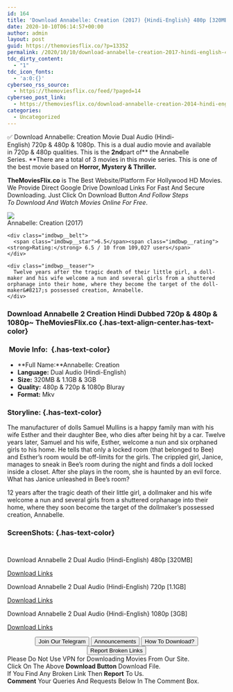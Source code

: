 ```yaml
---
id: 164
title: 'Download Annabelle: Creation (2017) {Hindi-English} 480p [320MB] || 720p [1.1GB] || 1080p [3GB]'
date: 2020-10-10T06:14:57+00:00
author: admin
layout: post
guid: https://themoviesflix.co/?p=13352
permalink: /2020/10/10/download-annabelle-creation-2017-hindi-english-480p-320mb-720p-1-1gb-1080p-3gb/
tdc_dirty_content:
  - "1"
tdc_icon_fonts:
  - 'a:0:{}'
cyberseo_rss_source:
  - https://themoviesflix.co/feed/?paged=14
cyberseo_post_link:
  - https://themoviesflix.co/download-annabelle-creation-2014-hindi-english-480p-720p-1080p/
categories:
  - Uncategorized
---
```

✅&nbsp;Download Annabelle: Creation&nbsp;Movie&nbsp;Dual Audio&nbsp;(Hindi-English)&nbsp;720p&nbsp;&&nbsp;480p&nbsp;& 1080p. This is&nbsp;a&nbsp;dual audio&nbsp;movie and available in&nbsp;720p&nbsp;&&nbsp;480p&nbsp;qualities.&nbsp;This is the&nbsp;**2nd**part of**&nbsp;the Annabelle Series.&nbsp;**There are a total of 3 movies in this movie series. This is one of the best movie based on&nbsp;**Horror, Mystery & Thriller.**

**TheMoviesFlix.co**&nbsp;is The Best Website/Platform For Hollywood HD Movies. We Provide Direct Google Drive Download Links For Fast And Secure Downloading. Just Click On Download Button&nbsp;_And Follow Steps To&nbsp;Download And Watch Movies Online For Free_.

<div class="imdbwp imdbwp--movie dark">
  <div class="imdbwp__thumb">
    <a class="imdbwp__link" target="_blank" title="Annabelle: Creation" href="https://www.imdb.com/title/tt5140878/" rel="nofollow noopener noreferrer"><img class="imdbwp__img" src="https://m.media-amazon.com/images/M/MV5BMjA1MzIwMjMxNF5BMl5BanBnXkFtZTgwMDQ3NTc2MjI@._V1_SX300.jpg" /></a>
  </div>
  
  <div class="imdbwp__content">
    <div class="imdbwp__header">
      <span class="imdbwp__title">Annabelle: Creation</span> (2017)
    </div>
    
    <div class="imdbwp__belt">
      <span class="imdbwp__star">6.5</span><span class="imdbwp__rating"><strong>Rating:</strong> 6.5 / 10 from 109,027 users</span>
    </div>
    
    <div class="imdbwp__teaser">
      Twelve years after the tragic death of their little girl, a doll-maker and his wife welcome a nun and several girls from a shuttered orphanage into their home, where they become the target of the doll-maker&#8217;s possessed creation, Annabelle.
    </div>
  </div>
</div>

### Download Annabelle 2 Creation Hindi Dubbed 720p & 480p & 1080p~ TheMoviesFlix.co {.has-text-align-center.has-text-color}

### &nbsp;Movie Info:&nbsp; {.has-text-color}

  * **Full Name:**Annabelle: Creation
  * **Language:**&nbsp;Dual Audio (Hindi-English)
  * **Size:**&nbsp;320MB & 1.1GB & 3GB
  * **Quality:**&nbsp;480p & 720p & 1080p Bluray
  * **Format:**&nbsp;Mkv

### Storyline: {.has-text-color}

The manufacturer of dolls Samuel Mullins is a happy family man with his wife Esther and their daughter Bee, who dies after being hit by a car. Twelve years later, Samuel and his wife, Esther, welcome a nun and six orphaned girls to his home. He tells that only a locked room (that belonged to Bee) and Esther’s room would be off-limits for the girls. The crippled girl, Janice, manages to sneak in Bee’s room during the night and finds a doll locked inside a closet. After she plays in the room, she is haunted by an evil force. What has Janice unleashed in Bee’s room?

12 years after the tragic death of their little girl, a dollmaker and his wife welcome a nun and several girls from a shuttered orphanage into their home, where they soon become the target of the dollmaker’s possessed creation, Annabelle.

### ScreenShots: {.has-text-color}

<div class="wp-block-image">
  <figure class="aligncenter"><img src="https://i.imgur.com/bIhrQRe.jpg" alt /></figure>
</div>

<div class="wp-block-image">
  <figure class="aligncenter"><img src="https://i.imgur.com/VBVMD5W.jpg" alt /></figure>
</div>

<p class="has-text-align-center has-text-color has-medium-font-size">
  Download Annabelle 2 Dual Audio (Hindi-English) 480p [320MB]
</p>

<span class="mb-center maxbutton-3-center"><span class="maxbutton-3-container mb-container"><a class="maxbutton-3 maxbutton maxbutton-post-button" target="_blank" rel="nofollow noopener noreferrer" href="https://coinquint.com/a12918/"><span class="mb-text">Download Links</span></a></span></span>

<p class="has-text-align-center has-text-color has-medium-font-size">
  Download Annabelle 2 Dual Audio (Hindi-English) 720p [1.1GB]
</p>

<span class="mb-center maxbutton-3-center"><span class="maxbutton-3-container mb-container"><a class="maxbutton-3 maxbutton maxbutton-post-button" target="_blank" rel="nofollow noopener noreferrer" href="https://coinquint.com/a12920/"><span class="mb-text">Download Links</span></a></span></span>

<p class="has-text-align-center has-text-color has-medium-font-size">
  Download Annabelle 2 Dual Audio {Hindi-English} 1080p [3GB]
</p>

<span class="mb-center maxbutton-3-center"><span class="maxbutton-3-container mb-container"><a class="maxbutton-3 maxbutton maxbutton-post-button" target="_blank" rel="nofollow noopener noreferrer" href="https://coinquint.com/a12922/"><span class="mb-text">Download Links</span></a></span></span>

<center>
</center>

<center>
  <a href="https://t.me/themoviesflixcom" target="_blank" data-wpel-link="external" rel="nofollow external noopener noreferrer"><button class="button button5">Join Our Telegram</button></a> <a href="https://themoviesflix.co/download-annabelle-creation-2014-hindi-english-480p-720p-1080p/#" target="_blank" data-wpel-link="external" rel="nofollow external noopener noreferrer"><button class="button button5">Announcements</button></a> <a href="https://themoviesflix.com/how-to-download/" target="_blank" data-wpel-link="external" rel="nofollow external noopener noreferrer"><button class="button button5">How To Download?</button></a> <a href="https://themoviesflix.co/download-annabelle-creation-2014-hindi-english-480p-720p-1080p/#" target="_blank" data-wpel-link="external" rel="nofollow external noopener noreferrer"><button class="button button5">Report Broken Links</button></a>
</center>

<div class="alert alert-danger">
  Please Do Not Use VPN for Downloading Movies From Our Site.
</div>

<div class="alert alert-success">
  Click On The Above <strong>Download Button</strong> Download File.
</div>

<div class="alert alert-warning">
  If You Find Any Broken Link Then <strong>Report</strong> To Us.
</div>

<div class="alert alert-info">
  <strong>Comment</strong> Your Queries And Requests Below In The Comment Box.
</div>